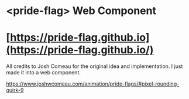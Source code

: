 # &lt;pride-flag> Web Component
# [https://pride-flag.github.io](https://pride-flag.github.io/)

All credits to Josh Comeau for the original idea and implementation. I just made it into a web component.

https://www.joshwcomeau.com/animation/pride-flags/#pixel-rounding-quirk-9